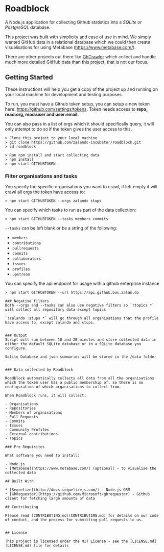 # Roadblock

A Node.js application for collecting Github statistics into a _SQLite or PostgreSQL_ database.

This project was built with simplicity and ease of use in mind. We simply wanted GitHub data in a relational database which we could then create visualisations for using Metabase (https://www.metabase.com/).

There are other projects out there like [GhCrawler](https://github.com/Microsoft/ghcrawler) which collect and handle much more detailed GitHub data than this project, that is not our focus.


## Getting Started

These instructions will help you get a copy of the project up and running on your local machine for development and testing purposes.

To run, you must have a Github token setup, you can setup a new token here: https://github.com/settings/tokens. Token needs access to **repo, read:org, read:user and user:email.**

You can also pass in a list of orgs which it should specifically query, it will only attempt to 
do so if the token gives the user access to this. 

```
> Clone this project to your local machine
> git clone https://github.com/zalando-incubator/roadblock.git
> cd roadblock

> Run npm install and start collecting data
> npm install
> npm start GITHUBTOKEN
```

### Filter organisations and tasks

You specify the specific organisations you want to crawl, if left empty it will crawl all orgs the token have access to:

```
> npm start GITHUBTOKEN --orgs zalando stups 
```

You can specify which tasks to run as part of the data collection:

```
> npm start GITHUBTOKEN --tasks members commits 
```

`--tasks` can be left blank or be a string of the following:
  - `members`
  - `contributions`
  - `pullrequests`
  - `commits`
  - `collaborators`
  - `issues`
  - `profiles`
  - `upstream`

You can specify the api endpoint for usage with a github enterprise instance

```
> npm start GITHUBTOKEN --url https://api.github.bus.zalan.do

### Negative filters
Both --orgs and --tasks can also use negative filters so `!topics *` will collect all repository data except topics

`!zalando !stups *` will go through all organisations that the profile have access to, except zalando and stups.


### Output
Script will run between 10 and 20 minutes and store collected data in either the default SQLite database or in a SQLite database you configure.

Sqlite Database and json summaries will be stored in the /data folder


### Data collected by Roadblock

Roadblock automatically collects all data from all the organisations which the token user has a public membership of, so there is no configuration of which organisations to collect from.

When Roadblock runs, it will collect:

- Organisations
- Repositories
- Members of organisations
- Pull Requests
- Commits
- Issues
- Community Profiles
- External contributions
- Topics

### Pre Requisites

What software you need to install:

- Node.js
- [Metabase](https://www.metabase.com/) (optional) - to visualise the collected data

## Built With

* [Sequelize](http://docs.sequelizejs.com/) - Node.js ORM
* [GhRequestor](https://github.com/Microsoft/ghrequestor) - Github client for fetching large amounts of data

## Contributing

Please read [CONTRIBUTING.md](CONTRIBUTING.md) for details on our code of conduct, and the process for submitting pull requests to us.


## License

This project is licensed under the MIT License - see the [LICENSE.md](LICENSE.md) file for details